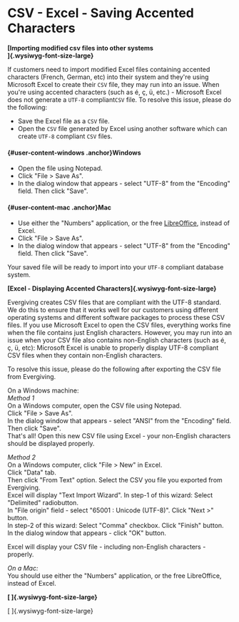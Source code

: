 # CSV - Excel - Saving Accented Characters

**[Importing modified csv files into other systems\
]{.wysiwyg-font-size-large}**

If customers need to import modified Excel files containing accented
characters (French, German, etc) into their system and they\'re using
Microsoft Excel to create their `CSV` file, they may run into an issue.
When you\'re using accented characters (such as é, ç, ü, etc.) -
Microsoft Excel does not generate a `UTF-8` compliant`CSV` file. To
resolve this issue, please do the following:

-   Save the Excel file as a `CSV` file.
-   Open the `CSV` file generated by Excel using another software which
    can create `UTF-8` compliant `CSV` files.

#### [](https://github.com/waysact/support-documentation/blob/master/External/CSV%20-%20Excel%20-%20Saving%20Accented%20Characters.md#windows){#user-content-windows .anchor}Windows

-   Open the file using Notepad.
-   Click \"File \> Save As\".
-   In the dialog window that appears - select \"UTF-8\" from the
    \"Encoding\" field. Then click \"Save\".

#### [](https://github.com/waysact/support-documentation/blob/master/External/CSV%20-%20Excel%20-%20Saving%20Accented%20Characters.md#mac){#user-content-mac .anchor}Mac

-   Use either the \"Numbers\" application, or the free
    [LibreOffice](http://www.libreoffice.org/), instead of Excel.
-   Click \"File \> Save As\".
-   In the dialog window that appears - select \"UTF-8\" from the
    \"Encoding\" field. Then click \"Save\".

Your saved file will be ready to import into your `UTF-8` compliant
database system.

**[Excel - Displaying Accented Characters]{.wysiwyg-font-size-large}**

Evergiving creates CSV files that are compliant with the UTF-8 standard.
We do this to ensure that it works well for our customers using
different operating systems and different software packages to process
these CSV files. If you use Microsoft Excel to open the CSV files,
everything works fine when the file contains just English characters.
However, you may run into an issue when your CSV file also contains
non-English characters (such as é, ç, ü, etc): Microsoft Excel is unable
to properly display UTF-8 compliant CSV files when they contain
non-English characters.

To resolve this issue, please do the following after exporting the CSV
file from Evergiving.

On a Windows machine:\
*Method 1*\
On a Windows computer, open the CSV file using Notepad.\
Click \"File \> Save As\".\
In the dialog window that appears - select \"ANSI\" from the
\"Encoding\" field. Then click \"Save\".\
That\'s all! Open this new CSV file using Excel - your non-English
characters should be displayed properly.

*Method 2*\
On a Windows computer, click \"File \> New\" in Excel.\
Click \"Data\" tab.\
Then click \"From Text\" option. Select the CSV you file you exported
from Evergiving.\
Excel will display \"Text Import Wizard\". In step-1 of this wizard:
Select \"Delimited\" radiobutton.\
In \"File origin\" field - select \"65001 : Unicode (UTF-8)\". Click
\"Next \>\" button.\
In step-2 of this wizard: Select \"Comma\" checkbox. Click \"Finish\"
button.\
In the dialog window that appears - click \"OK\" button.

Excel will display your CSV file - including non-English characters -
properly.

*On a Mac:*\
You should use either the \"Numbers\" application, or the free
LibreOffice, instead of Excel.

**[ ]{.wysiwyg-font-size-large}**

[ ]{.wysiwyg-font-size-large}

